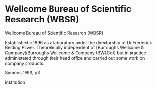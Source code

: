 



# Wellcome Bureau of Scientific Research (WBSR)


Wellcome Bureau of Scientific Research (WBSR)


Established c.1896 as a laboratory under the directorship of Dr Frederick Belding Power. Theoretically independent of [Burroughs Wellcome & Company](Burroughs Wellcome & Company (BW&Co)) but in practice administered through their head office and carried out some work on company products.

Symons 1993, p3


institution
